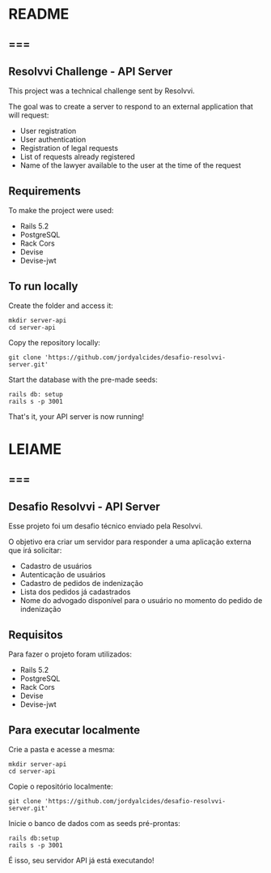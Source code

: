 # README
===
---
Resolvvi Challenge - API Server
--

This project was a technical challenge sent by Resolvvi.

The goal was to create a server to respond to an external application that will request:

- User registration
- User authentication
- Registration of legal requests
- List of requests already registered
- Name of the lawyer available to the user at the time of the request




Requirements
--

To make the project were used:

- Rails 5.2
- PostgreSQL
- Rack Cors
- Devise
- Devise-jwt


To run locally
--

Create the folder and access it:

	mkdir server-api
	cd server-api


Copy the repository locally:

	git clone 'https://github.com/jordyalcides/desafio-resolvvi-server.git'


Start the database with the pre-made seeds:

	rails db: setup
	rails s -p 3001

That's it, your API server is now running!

# LEIAME
===
---
Desafio Resolvvi - API Server
--
Esse projeto foi um desafio técnico enviado pela Resolvvi.

O objetivo era criar um servidor para responder a uma aplicação externa que irá solicitar:

- Cadastro de usuários
- Autenticação de usuários
- Cadastro de pedidos de indenização
- Lista dos pedidos já cadastrados
- Nome do advogado disponível para o usuário no momento do pedido de indenização




Requisitos
--

Para fazer o projeto foram utilizados:

- Rails 5.2
- PostgreSQL
- Rack Cors
- Devise
- Devise-jwt


Para executar localmente
--

Crie a pasta e acesse a mesma:

	mkdir server-api
	cd server-api


Copie o repositório localmente:

	git clone 'https://github.com/jordyalcides/desafio-resolvvi-server.git'


Inicie o banco de dados com as seeds pré-prontas:

	rails db:setup
	rails s -p 3001

É isso, seu servidor API já está executando!
